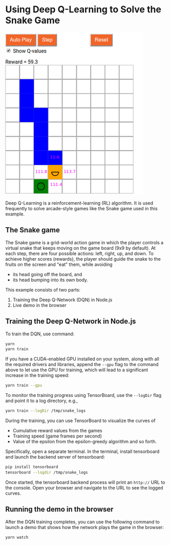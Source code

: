 # Using Deep Q-Learning to Solve the Snake Game

![DQN Snake Game](./images/dqn-screenshot.png)

Deep Q-Learning is a reinforcement-learning (RL) algorithm. It is used
frequently to solve arcade-style games like the Snake game used in this
example.

## The Snake game

The Snake game is a grid-world action game in which the player controls
a virtual snake that keeps moving on the game board (9x9 by default).
At each step, there are four possible actions: left, right, up, and down.
To achieve higher scores (rewards), the player should guide the snake
to the fruits on the screen and "eat" them, while avoiding
- its head going off the board, and
- its head bumping into its own body.

This example consists of two parts:
1. Training the Deep Q-Network (DQN) in Node.js
2. Live demo in the browser

## Training the Deep Q-Network in Node.js

To train the DQN, use command:

```sh
yarn
yarn train
```

If you have a CUDA-enabled GPU installed on your system, along with all
the required drivers and libraries, append the `--gpu` flag to the command
above to let use the GPU for training, which will lead to a significant
increase in the training speed:

```sh
yarn train --gpu
```

To monitor the training progress using TensorBoard, use the `--logDir` flag
and point it to a log directory,  e.g.,

```sh
yarn train --logDir /tmp/snake_logs
```

During the training, you can use TensorBoard to visualize the curves of
- Cumulative reward values from the games
- Training speed (game frames per second)
- Value of the epsilon from the epsilon-greedy algorithm
and so forth.

Specifically, open a separate terminal. In the terminal, install tensorboard and
launch the backend server of tensorboard:

```sh
pip install tensorboard
tensorboard --logdir /tmp/snake_logs
```

Once started, the tensorboard backend process will print an `http://` URL to the
console. Open your browser and navigate to the URL to see the logged curves.

## Running the demo in the browser

After the DQN training completes, you can use the following command to
launch a demo that shows how the network plays the game in the browser:

```sh
yarn watch
```
